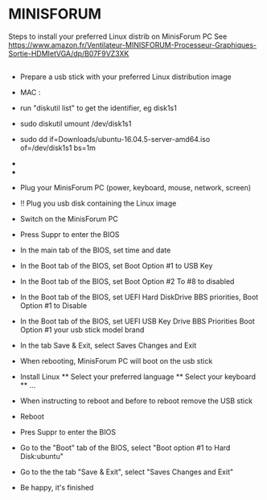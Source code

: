 # MINISFORUM
Steps to install your preferred Linux distrib on MinisForum PC
See https://www.amazon.fr/Ventilateur-MINISFORUM-Processeur-Graphiques-Sortie-HDMIetVGA/dp/B07F9VZ3XK

##
* Prepare a usb stick with your preferred Linux distribution image 
* MAC : 
* run "diskutil list" to get the identifier, eg disk1s1
* sudo diskutil umount /dev/disk1s1
* sudo dd if=Downloads/ubuntu-16.04.5-server-amd64.iso of=/dev/disk1s1 bs=1m
* 
*
* Plug your MinisForum PC (power, keyboard, mouse, network, screen)
* !! Plug you usb disk containing the Linux image    
* Switch on the MinisForum PC
* Press Suppr to enter the BIOS
* In the main tab of the BIOS, set time and date
* In the Boot tab of the BIOS, set Boot Option #1 to USB Key
* In the Boot tab of the BIOS, set Boot Option #2 To #8 to disabled
* In the Boot tab of the BIOS, set UEFI Hard DiskDrive BBS priorities, Boot Option #1 to Disable
* In the Boot tab of the BIOS, set UEFI USB Key Drive BBS Priorities Boot Option #1 your usb stick model brand 
* In the tab Save & Exit, select Saves Changes and Exit

* When rebooting, MinisForum PC will boot on the usb stick
* Install Linux
** Select your preferred language
** Select your keyboard
** ...
* When instructing to reboot and before to reboot remove the USB stick
* Reboot
* Pres Suppr to enter the BIOS
* Go to the "Boot" tab of the BIOS, select "Boot option #1 to Hard Disk:ubuntu"
* Go to the the tab "Save & Exit", select "Saves Changes and Exit"
* Be happy, it's finished
